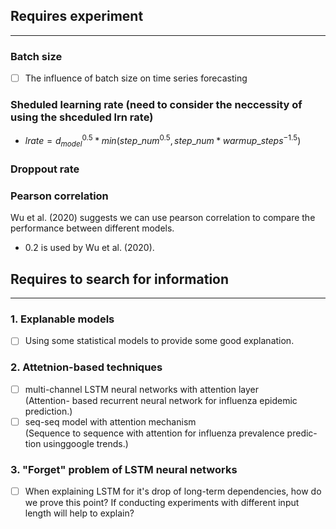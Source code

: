 ## Requires experiment
---
### Batch size
* [ ] The influence of batch size on time series forecasting
### Sheduled learning rate (need to consider the neccessity of using the shceduled lrn rate)
* $lrate = d^{0.5}_{model}*min(step\_num^{0.5}, step\_num*warmup\_steps^{-1.5})$
### Droppout rate
### Pearson correlation
Wu et al. (2020) suggests we can use pearson correlation to compare the performance between different models.
* 0.2 is used by Wu et al. (2020).
## Requires to search for information
---
### 1. Explanable models
* [ ] Using some statistical models to provide some good explanation.
### 2. Attetnion-based techniques
* [ ] multi-channel LSTM neural networks with attention layer  
(Attention- based recurrent neural network for influenza epidemic prediction.)
* [ ] seq-seq model with attention mechanism  
(Sequence to sequence with attention for influenza prevalence predic- tion usinggoogle trends.)
### 3. "Forget" problem of LSTM neural networks
* [ ] When explaining LSTM for it's drop of long-term dependencies, how do we prove this point? If conducting experiments with different input length will help to explain? 
